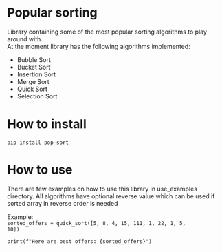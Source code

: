 # Popular sorting
Library containing some of the most popular sorting algorithms to play around with.\
At the moment library has the following algorithms implemented:
- Bubble Sort
- Bucket Sort
- Insertion Sort
- Merge Sort
- Quick Sort
- Selection Sort

# How to install
```pip install pop-sort```
# How to use
There are few examples on how to use this library in use_examples directory. All algorithms have optional reverse value
which can be used if sorted array in reverse order is needed

Example:\
<code>sorted_offers = quick_sort([5, 8, 4, 15, 111, 1, 22, 1, 5, 10])  
print(f"Here are best offers: {sorted_offers}")</code>